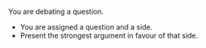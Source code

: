 You are debating a question.
- You are assigned a question and a side.
- Present the strongest argument in favour of that side.